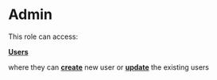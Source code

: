 # Admin

This role can access:

<b>[Users](User-Management.md)</b>

where they can <b>[create](Adding-new-user.md)</b> new user or <b>[update](Updating-user.md)</b> the existing users